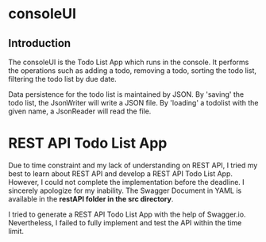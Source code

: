 # consoleUI

## Introduction
The consoleUI is the Todo List App which runs in the console. It performs the operations such as adding a todo, removing a todo, sorting the todo list, filtering the todo list by due date. 

Data persistence for the todo list is maintained by JSON. By 'saving' the todo list, the JsonWriter will write a JSON file. By 'loading' a todolist with the given name, a JsonReader will read the file. 

# REST API Todo List App

Due to time constraint and my lack of understanding on REST API, I tried my best to learn about REST API and develop a REST API Todo List App. However, I could not complete the implementation before the deadline. I sincerely apologize for my inability. The Swagger Document in YAML is available in the **restAPI folder in the src directory**. 

I tried to generate a REST API Todo List App with the help of Swagger.io. Nevertheless, I failed to fully implement and test the API within the time limit. 